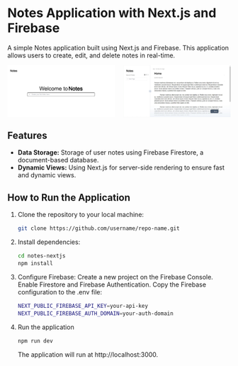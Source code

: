 # Notes Application with Next.js and Firebase

A simple Notes application built using Next.js and Firebase. This application allows users to create, edit, and delete notes in real-time.

<div style="display:flex; justify-content: space-between;">
  <img src="./public/readme/landing.jpeg" alt="Application Preview 2" width="48%">
  <img src="./public/readme/home.jpeg" alt="Application Preview 1" width="48%">
</div>

## Features

- **Data Storage:** Storage of user notes using Firebase Firestore, a document-based database.
- **Dynamic Views:** Using Next.js for server-side rendering to ensure fast and dynamic views.

## How to Run the Application

1. Clone the repository to your local machine:

   ```bash
   git clone https://github.com/username/repo-name.git
   ```

2. Install dependencies:

   ```bash
   cd notes-nextjs
   npm install
   ```

3. Configure Firebase:
   Create a new project on the Firebase Console.
   Enable Firestore and Firebase Authentication.
   Copy the Firebase configuration to the .env file:
   ```bash
   NEXT_PUBLIC_FIREBASE_API_KEY=your-api-key
   NEXT_PUBLIC_FIREBASE_AUTH_DOMAIN=your-auth-domain
   ```
4. Run the application
   ```bash
   npm run dev
   ```
   The application will run at http://localhost:3000.
